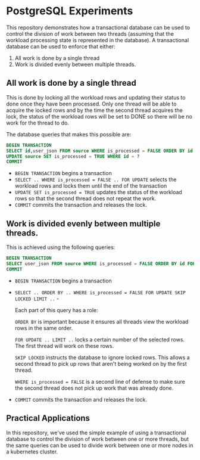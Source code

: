 # PostgreSQL Experiments

This repository demonstrates how a transactional database can be used to control the division of work between two threads (assuming that the workload processing state is represented in the database).
A transactional database can be used to enforce that either:

1. All work is done by a single thread
1. Work is divided evenly between multiple threads.

## All work is done by a single thread

This is done by locking all the workload rows and updating their status to done once they have been processed. 
Only one thread will be able to acquire the locked rows and by the time the second thread acquires the lock, the status of the workload rows will be set to DONE so there will be no work for the thread to do.

The database queries that makes this possible are:

```sql
BEGIN TRANSACTION
SELECT id,user_json FROM source WHERE is_processed = FALSE ORDER BY id FOR UPDATE;
UPDATE source SET is_processed = TRUE WHERE id = ?
COMMIT
```

- `BEGIN TRANSACTION` begins a transaction
- `SELECT .. WHERE is_processed = FALSE .. FOR UPDATE` selects the workload rows and locks them until the end of the transaction
- `UPDATE SET is_processed = TRUE` updates the status of the workload rows so that the second thread does not repeat the work.
- `COMMIT` commits the transaction and releases the lock.

## Work is divided evenly between multiple threads.

This is achieved using the following queries:

```sql
BEGIN TRANSACTION
SELECT user_json FROM source WHERE is_processed = FALSE ORDER BY id FOR UPDATE SKIP LOCKED LIMIT ?
COMMIT
```

- `BEGIN TRANSACTION` begins a transaction
- `SELECT .. ORDER BY .. WHERE is_processed = FALSE FOR UPDATE SKIP LOCKED LIMIT ..` - 
    
    Each part of this query has a role:
    
    `ORDER BY` is important because it ensures all threads view the workload rows in the same order. 
  
    `FOR UPDATE .. LIMIT ..` locks a certain number of the selected rows. The first thread will work on these rows.

    `SKIP LOCKED` instructs the database to ignore locked rows. This allows a second thread to pick up rows that aren't being worked on by the first thread.

    `WHERE is_processed = FALSE` is a second line of defense to make sure the second thread does not pick up work that was already done.

- `COMMIT` commits the transaction and releases the lock.

## Practical Applications

In this repository, we've used the simple example of using a transactional database to control the division of work between one or more threads, but the same queries can be used to divide work between one or more nodes in a kubernetes cluster.
